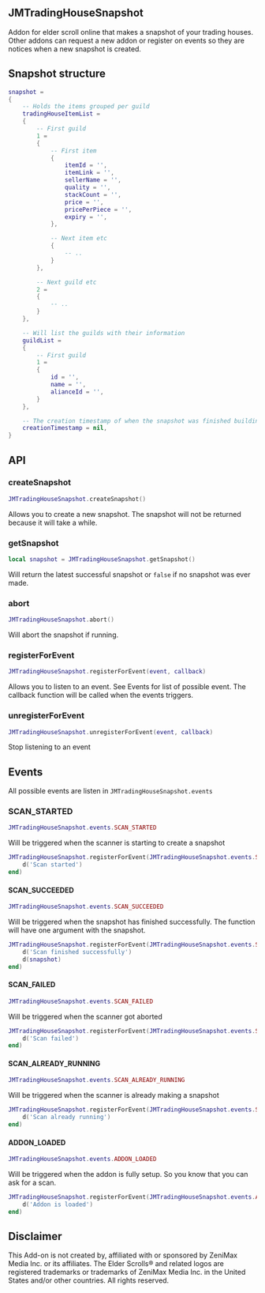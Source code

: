 ## JMTradingHouseSnapshot

Addon for elder scroll online that makes a snapshot of your trading houses.
Other addons can request a new addon or register on events so they are notices when a new snapshot is created.

## Snapshot structure

```lua
snapshot =
{
    -- Holds the items grouped per guild
    tradingHouseItemList =
    {
        -- First guild
        1 =
        {
            -- First item
            {
                itemId = '',
                itemLink = '',
                sellerName = '',
                quality = '',
                stackCount = '',
                price = '',
                pricePerPiece = '',
                expiry = '',
            },

            -- Next item etc
            {
                -- ..
            }
        },

        -- Next guild etc
        2 =
        {
            -- ..
        }
    },

    -- Will list the guilds with their information
    guildList =
    {
        -- First guild
        1 =
        {
            id = '',
            name = '',
            alianceId = '',
        }
    },

    -- The creation timestamp of when the snapshot was finished building
    creationTimestamp = nil,
}
```

## API

### createSnapshot

```lua
JMTradingHouseSnapshot.createSnapshot()
```

Allows you to create a new snapshot.
The snapshot will not be returned because it will take a while.

### getSnapshot

```lua
local snapshot = JMTradingHouseSnapshot.getSnapshot()
```

Will return the latest successful snapshot or `false` if no snapshot was ever made.

### abort

```lua
JMTradingHouseSnapshot.abort()
```

Will abort the snapshot if running.

### registerForEvent

```lua
JMTradingHouseSnapshot.registerForEvent(event, callback)
```

Allows you to listen to an event. See Events for list of possible event.
The callback function will be called when the events triggers.

### unregisterForEvent

```lua
JMTradingHouseSnapshot.unregisterForEvent(event, callback)
```

Stop listening to an event

## Events

All possible events are listen in `JMTradingHouseSnapshot.events`

### SCAN_STARTED

```lua
JMTradingHouseSnapshot.events.SCAN_STARTED
```

Will be triggered when the scanner is starting to create a snapshot

```lua
JMTradingHouseSnapshot.registerForEvent(JMTradingHouseSnapshot.events.SCAN_STARTED, function ()
    d('Scan started')
end)
```

#### SCAN_SUCCEEDED

```lua
JMTradingHouseSnapshot.events.SCAN_SUCCEEDED
```

Will be triggered when the snapshot has finished successfully.
The function will have one argument with the snapshot.

```lua
JMTradingHouseSnapshot.registerForEvent(JMTradingHouseSnapshot.events.SCAN_SUCCEEDED, function (snapshot)
    d('Scan finished successfully')
    d(snapshot)
end)
```

#### SCAN_FAILED

```lua
JMTradingHouseSnapshot.events.SCAN_FAILED
```

Will be triggered when the scanner got aborted

```lua
JMTradingHouseSnapshot.registerForEvent(JMTradingHouseSnapshot.events.SCAN_FAILED, function ()
    d('Scan failed')
end)
```

#### SCAN_ALREADY_RUNNING

```lua
JMTradingHouseSnapshot.events.SCAN_ALREADY_RUNNING
```

Will be triggered when the scanner is already making a snapshot

```lua
JMTradingHouseSnapshot.registerForEvent(JMTradingHouseSnapshot.events.SCAN_ALREADY_RUNNING, function ()
    d('Scan already running')
end)
```

#### ADDON_LOADED

```lua
JMTradingHouseSnapshot.events.ADDON_LOADED
```

Will be triggered when the addon is fully setup.
So you know that you can ask for a scan.

```lua
JMTradingHouseSnapshot.registerForEvent(JMTradingHouseSnapshot.events.ADDON_LOADED, function ()
    d('Addon is loaded')
end)
```

## Disclaimer

This Add-on is not created by, affiliated with or sponsored by ZeniMax Media Inc. or its affiliates. The Elder Scrolls® and related logos are registered trademarks or trademarks of ZeniMax Media Inc. in the United States and/or other countries. All rights reserved.
